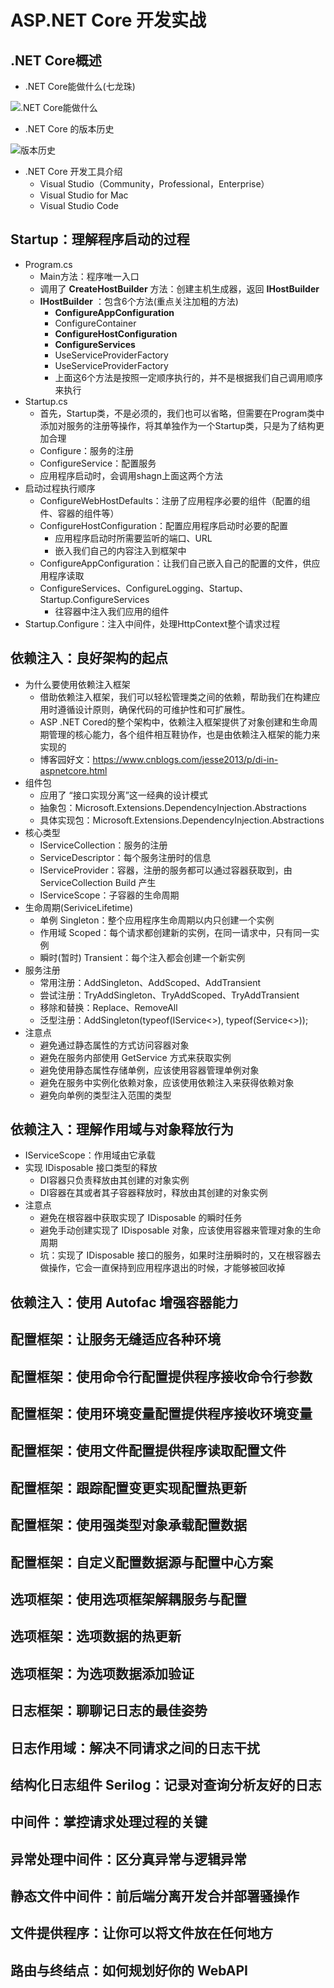 # ASP.NET Core 开发实战

## .NET Core概述
 - .NET Core能做什么(七龙珠)
 
 ![.NET Core能做什么](https://github.com/chenyanbo1024/ASP.NET.Core/blob/master/image/01-what-core-can-do.png ".NET Core能做什么")
 - .NET Core 的版本历史
 
 ![版本历史](https://github.com/chenyanbo1024/ASP.NET.Core/blob/master/image/01-version-history.png "版本历史")
 - .NET Core 开发工具介绍
   - Visual Studio（Community，Professional，Enterprise）
   - Visual Studio for Mac
   - Visual Studio Code
 
## Startup：理解程序启动的过程
 - Program.cs
   - Main方法：程序唯一入口
   - 调用了 **CreateHostBuilder** 方法：创建主机生成器，返回 **IHostBuilder** 
   - **IHostBuilder** ：包含6个方法(重点关注加粗的方法)
     - **ConfigureAppConfiguration**
     - ConfigureContainer
     - **ConfigureHostConfiguration**
     - **ConfigureServices**
     - UseServiceProviderFactory
     - UseServiceProviderFactory
     - 上面这6个方法是按照一定顺序执行的，并不是根据我们自己调用顺序来执行
 - Startup.cs
   - 首先，Startup类，不是必须的，我们也可以省略，但需要在Program类中添加对服务的注册等操作，将其单独作为一个Startup类，只是为了结构更加合理
   - Configure：服务的注册
   - ConfigureService：配置服务
   - 应用程序启动时，会调用shagn上面这两个方法
 - 启动过程执行顺序
   - ConfigureWebHostDefaults：注册了应用程序必要的组件（配置的组件、容器的组件等）
   - ConfigureHostConfiguration：配置应用程序启动时必要的配置
     - 应用程序启动时所需要监听的端口、URL
     - 嵌入我们自己的内容注入到框架中
   - ConfigureAppConfiguration：让我们自己嵌入自己的配置的文件，供应用程序读取
   - ConfigureServices、ConfigureLogging、Startup、Startup.ConfigureServices
     - 往容器中注入我们应用的组件
  - Startup.Configure：注入中间件，处理HttpContext整个请求过程

## 依赖注入：良好架构的起点
 - 为什么要使用依赖注入框架
   - 借助依赖注入框架，我们可以轻松管理类之间的依赖，帮助我们在构建应用时遵循设计原则，确保代码的可维护性和可扩展性。
   - ASP .NET Cored的整个架构中，依赖注入框架提供了对象创建和生命周期管理的核心能力，各个组件相互鞋协作，也是由依赖注入框架的能力来实现的
   - 博客园好文：https://www.cnblogs.com/jesse2013/p/di-in-aspnetcore.html
 - 组件包
   - 应用了 “接口实现分离”这一经典的设计模式
   - 抽象包：Microsoft.Extensions.DependencyInjection.Abstractions
   - 具体实现包：Microsoft.Extensions.DependencyInjection.Abstractions
 - 核心类型
   - IServiceCollection：服务的注册
   - ServiceDescriptor：每个服务注册时的信息
   - IServiceProvider：容器，注册的服务都可以通过容器获取到，由 ServiceCollection Build 产生
   - IServiceScope：子容器的生命周期
 - 生命周期(SeriviceLifetime)
   - 单例 Singleton：整个应用程序生命周期以内只创建一个实例 
   - 作用域 Scoped：每个请求都创建新的实例，在同一请求中，只有同一实例
   - 瞬时(暂时) Transient：每个注入都会创建一个新实例
 - 服务注册
   - 常用注册：AddSingleton、AddScoped、AddTransient
   - 尝试注册：TryAddSingleton、TryAddScoped、TryAddTransient
   - 移除和替换：Replace、RemoveAll
   - 泛型注册：AddSingleton(typeof(IService<>), typeof(Service<>));
 - 注意点
   - 避免通过静态属性的方式访问容器对象
   - 避免在服务内部使用 GetService 方式来获取实例
   - 避免使用静态属性存储单例，应该使用容器管理单例对象
   - 避免在服务中实例化依赖对象，应该使用依赖注入来获得依赖对象
   - 避免向单例的类型注入范围的类型
   
## 依赖注入：理解作用域与对象释放行为
 - IServiceScope：作用域由它承载
 - 实现 IDisposable 接口类型的释放
   - DI容器只负责释放由其创建的对象实例
   - DI容器在其或者其子容器释放时，释放由其创建的对象实例
 - 注意点
   - 避免在根容器中获取实现了 IDisposable 的瞬时任务
   - 避免手动创建实现了 IDisposable 对象，应该使用容器来管理对象的生命周期
   - 坑：实现了 IDisposable 接口的服务，如果时注册瞬时的，又在根容器去做操作，它会一直保持到应用程序退出的时候，才能够被回收掉

## 依赖注入：使用 Autofac 增强容器能力
## 配置框架：让服务无缝适应各种环境
## 配置框架：使用命令行配置提供程序接收命令行参数
## 配置框架：使用环境变量配置提供程序接收环境变量
## 配置框架：使用文件配置提供程序读取配置文件
## 配置框架：跟踪配置变更实现配置热更新
## 配置框架：使用强类型对象承载配置数据
## 配置框架：自定义配置数据源与配置中心方案
## 选项框架：使用选项框架解耦服务与配置
## 选项框架：选项数据的热更新
## 选项框架：为选项数据添加验证
## 日志框架：聊聊记日志的最佳姿势
## 日志作用域：解决不同请求之间的日志干扰
## 结构化日志组件 Serilog：记录对查询分析友好的日志
## 中间件：掌控请求处理过程的关键
## 异常处理中间件：区分真异常与逻辑异常
## 静态文件中间件：前后端分离开发合并部署骚操作
## 文件提供程序：让你可以将文件放在任何地方
## 路由与终结点：如何规划好你的 WebAPI
